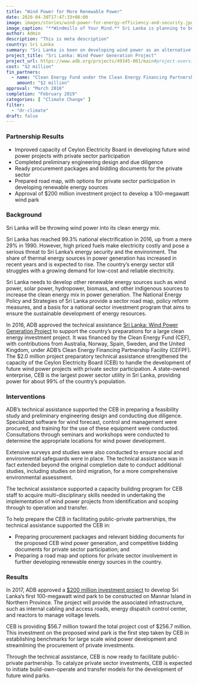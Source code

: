 ```yaml
---
title: "Wind Power for More Renewable Power"
date: 2020-04-30T17:47:33+08:00
image: images/stories/wind-power-for-energy-efficiency-and-security.jpg
image_caption: "**Windmills of Your Mind.** Sri Lanka is planning to build a wind farm by 2022 and has undertaken meticulous preparations for harvesting power from the winds."
author: Admin
description: "This is meta description"
country: Sri Lanka
summary: "Sri Lanka is keen on developing wind power as an alternative to more costly thermal power. An ADB technical assistance supported by the Clean Energy Fund, built the capacity of Sri Lanka’s largest electric company to handle wind power projects with private sector involvement."
project_title: "Sri Lanka: Wind Power Generation Project"
project_url: https://www.adb.org/projects/49345-001/main#project-overview
cost: "$2 million"
fin_partners:
  - name: "Clean Energy Fund under the Clean Energy Financing Partnership Facility"
    amount: "$2 million"
approval: "March 2016"
completion: "February 2019"
categories: [ "Climate Change" ]
filter:
  - "dr-climate"
draft: false
---
```

### Partnership Results

<ul class="dr-results">
<li><i class="icon-check-circle"></i> Improved capacity of Ceylon Electricity Board in developing future wind power projects with private sector participation</li>
<li><i class="icon-check-circle"></i> Completed preliminary engineering design and due diligence</li>
<li><i class="icon-check-circle"></i> Ready procurement packages and bidding documents for the private sector</li>
<li><i class="icon-check-circle"></i> Prepared road map, with options for private sector participation in developing renewable energy sources</li>
<li><i class="icon-check-circle"></i> Approval of $200 million investment project to develop a 100-megawatt wind park</li>
</ul>

### Background

Sri Lanka will be throwing wind power into its clean energy mix.  

Sri Lanka has reached 99.3% national electrification in 2016, up from a mere 29% in 1990. However, high priced fuels make electricity costly and pose a serious threat to Sri Lanka’s energy security and the environment. The share of thermal energy sources in power generation has increased in recent years and is expected to rise. The country’s energy sector still struggles with a growing demand for low-cost and reliable electricity.  

Sri Lanka needs to develop other renewable energy sources such as wind power, solar power, hydropower, biomass, and other indigenous sources to increase the clean energy mix in power generation. The National Energy Policy and Strategies of Sri Lanka provide a sector road map, policy reform measures, and a basis for a national sector investment program that aims to ensure the sustainable development of energy resources. 

In 2016, ADB approved the technical assistance [Sri Lanka: Wind Power Generation Project](https://www.adb.org/projects/49345-001/main) to support the country’s preparations for a large clean energy investment project. It was financed by the Clean Energy Fund (CEF), with contributions from Australia, Norway, Spain, Sweden, and the United Kingdom, under ADB’s Clean Energy Financing Partnership Facility (CEFPF). The $2.0 million project preparatory technical assistance strengthened the capacity of the Ceylon Electricity Board (CEB) to handle the development of future wind power projects with private sector participation. A state-owned enterprise, CEB is the largest power sector utility in Sri Lanka, providing power for about 99% of the country’s population. 

### Interventions

ADB’s technical assistance supported the CEB in preparing a feasibility study and preliminary engineering design and conducting due diligence. Specialized software for wind forecast, control and management were procured, and training for the use of these equipment were conducted. Consultations through seminars and workshops were conducted to determine the appropriate locations for wind power development.  

Extensive surveys and studies were also conducted to ensure social and environmental safeguards were in place. The technical assistance was in fact extended beyond the original completion date to conduct additional studies, including studies on bird migration, for a more comprehensive environmental assessment.

The technical assistance supported a capacity building program for CEB staff to acquire multi-disciplinary skills needed in undertaking the implementation of wind power projects from identification and scoping through to operation and transfer.  

To help prepare the CEB in facilitating public-private partnerships, the technical assistance supported the CEB in:

* Preparing procurement packages and relevant bidding documents for the proposed CEB wind power generation, and competitive bidding documents for private sector participation; and
* Preparing a road map and options for private sector involvement in further developing renewable energy sources in the country.

### Results

In 2017, ADB approved a [$200 million investment project](https://www.adb.org/projects/49345-002/main) to develop Sri Lanka’s first 100-megawatt wind park to be constructed on Mannar Island in Northern Province. The project will provide the associated infrastructure, such as internal cabling and access roads, energy dispatch control center, and reactors to manage voltage levels. 

CEB is providing $56.7 million toward the total project cost of $256.7 million. This investment on the proposed wind park is the first step taken by CEB in establishing benchmarks for large scale wind power development and streamlining the procurement of private investments.  

Through the technical assistance, CEB is now ready to facilitate public-private partnership. To catalyze private sector investments, CEB is expected to initiate build-own-operate and transfer models for the development of future wind parks.